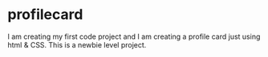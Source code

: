 # profilecard
I am creating my first code project and I am creating a profile card just using html &amp; CSS. This is a newbie level project.
